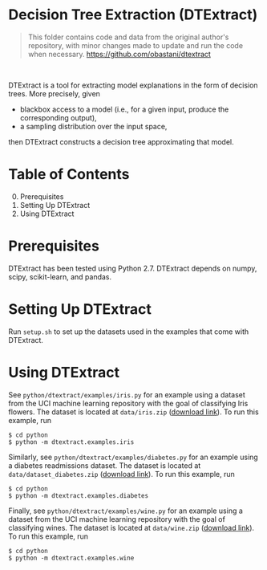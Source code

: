 Decision Tree Extraction (DTExtract)
=====

> This folder contains code and data from the original author's repository, with minor changes made to update and run the code when necessary.
> https://github.com/obastani/dtextract

<br>

DTExtract is a tool for extracting model explanations in the form of decision trees. More precisely, given

- blackbox access to a model (i.e., for a given input, produce the corresponding output),
- a sampling distribution over the input space,

then DTExtract constructs a decision tree approximating that model.

Table of Contents
=====
0. Prerequisites
1. Setting Up DTExtract
2. Using DTExtract

Prerequisites
=====

DTExtract has been tested using Python 2.7. DTExtract depends on numpy, scipy, scikit-learn, and pandas.

Setting Up DTExtract
=====

Run `setup.sh` to set up the datasets used in the examples that come with DTExtract.

Using DTExtract
=====

See `python/dtextract/examples/iris.py` for an example using a dataset from the UCI machine learning repository with the goal of classifying Iris flowers. The dataset is located at `data/iris.zip` ([download link](https://archive.ics.uci.edu/ml/datasets/Iris)). To run this example, run

    $ cd python
    $ python -m dtextract.examples.iris

Similarly, see `python/dtextract/examples/diabetes.py` for an example using a diabetes readmissions dataset. The dataset is located at `data/dataset_diabetes.zip` ([download link](https://archive.ics.uci.edu/ml/datasets/Diabetes+130-US+hospitals+for+years+1999-2008)). To run this example, run

    $ cd python
    $ python -m dtextract.examples.diabetes

Finally, see `python/dtextract/examples/wine.py` for an example using a dataset from the UCI machine learning repository with the goal of classifying wines. The dataset is located at `data/wine.zip` ([download link](https://archive.ics.uci.edu/ml/datasets/Wine)). To run this example, run

    $ cd python
    $ python -m dtextract.examples.wine
